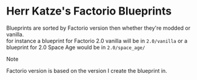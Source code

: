 # Herr Katze's Factorio Blueprints
Blueprints are sorted by Factorio version then whether they're modded or vanilla.  
for instance a blueprint for Factorio 2.0 vanilla will be in `2.0/vanilla` or a blueprint for 2.0 Space Age would be in `2.0/space_age/`  
> [!NOTE]
> Factorio version is based on the version I create the blueprint in.
